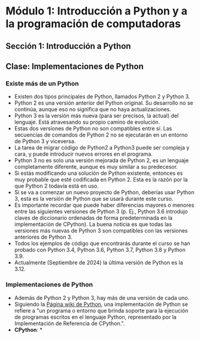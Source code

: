# Módulo 1: Introducción a Python y a la programación de computadoras
## Sección 1: Introducción a Python
## Clase: Implementaciones de Python

### Existe más de un Python

* Existen dos tipos principales de Python, llamados Python 2 y Python 3.
* Python 2 es una versión anterior del Python original. Su desarrollo no se continúa, aunque eso no significa que no haya actualizaciones. 
* Python 3 es la versión más nueva (para ser precisos, la actual) del lenguaje. Está atravesando su propio camino de evolución.
* Estas dos versiones de Python no son compatibles entre sí. Las secuencias de comandos de Python 2 no se ejecutarán en un entorno de Python 3 y viceversa.
* La tarea de migrar código de Python2 a Python3 puede ser compleja y cara, y puede introducir nuevos errores en el programa. 
* Python 3 no es solo una versión mejorada de Python 2, es un lenguaje completamente diferente, aunque es muy similar a su predecesor. 
* Si estás modificando una solución de Python existente, entonces es muy probable que esté codificada en Python 2. Esta es la razón por la que Python 2 todavía está en uso. 
* Si se va a comenzar un nuevo proyecto de Python, deberías usar Python 3, esta es la versión de Python que se usará durante este curso.
* Es importante recordar que puede haber diferencias mayores o menores entre las siguientes versiones de Python 3 (p. Ej., Python 3.6 introdujo claves de diccionario ordenadas de forma predeterminada en la implementación de CPython). La buena noticia es que todas las versiones más nuevas de Python 3 son compatibles con las versiones anteriores de Python 3. 
* Todos los ejemplos de código que encontrarás durante el curso se han probado con Python 3.4, Python 3.6, Python 3.7, Python 3.8 y Python 3.9.
* Actualmente (Septiembre de 2024) la última versión de Python es la 3.12.

### Implementaciones de Python

* Además de Python 2 y Python 3, hay más de una versión de cada uno.
* Siguiendo la [Página wiki de Python](https://wiki.python.org/moin/PythonImplementations), una implementación de Python se refiere a "un programa o entorno que brinda soporte para la ejecución de programas escritos en el lenguaje Python, representado por la Implementación de Referencia de CPython.".
* **CPython**:
    * 